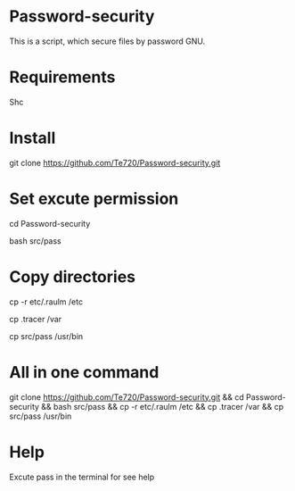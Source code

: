 # Password-security

This is a script, which secure files by password GNU.

# Requirements 

Shc

# Install

git clone https://github.com/Te720/Password-security.git

# Set excute permission

cd Password-security

bash src/pass

# Copy directories

cp -r etc/.raulm /etc

cp .tracer /var

cp src/pass /usr/bin

# All in one command

git clone https://github.com/Te720/Password-security.git && cd Password-security && bash src/pass && cp -r etc/.raulm /etc && cp .tracer /var && cp src/pass /usr/bin

# Help

Excute pass in the terminal for see help




